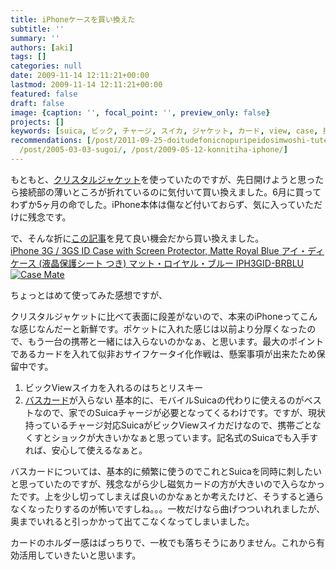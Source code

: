 ```yaml
---
title: iPhoneケースを買い換えた
subtitle: ''
summary: ''
authors: [aki]
tags: []
categories: null
date: 2009-11-14 12:11:21+00:00
lastmod: 2009-11-14 12:11:21+00:00
featured: false
draft: false
image: {caption: '', focal_point: '', preview_only: false}
projects: []
keywords: [suica, ビック, チャージ, スイカ, ジャケット, カード, view, case, 携帯, 大きい]
recommendations: [/post/2011-09-25-doitudefonicnopuripeidosimwoshi-tuteguang-potaburuwoshi-sitemita/,
  /post/2005-03-03-sugoi/, /post/2009-05-12-konnitiha-iphone/]
---
```

もともと、[クリスタルジャケット](http://www.amazon.co.jp/gp/product/B001F70X2W/)を使っていたのですが、先日開けようと思ったら接続部の薄いところが折れているのに気付いて買い換えました。6月に買ってわずか5ヶ月の命でした。iPhone本体は傷など付いておらず、気に入っていただけに残念です。

で、そんな折に[この記事](http://www.appbank.net/2009/11/12/iphone-news/60764.php)を見て良い機会だから買い換えました。  
[iPhone 3G / 3GS ID Case with Screen Protector, Matte Royal Blue アイ・ディ ケース (液晶保護シート つき) マット・ロイヤル・ブルー IPH3GID-BRBLU](http://www.amazon.co.jp/gp/product/B002STWZU4/)  
[![](https://ecx.images-amazon.com/images/I/21y077dNHKL._SS400_.jpg "Case Mate")](http://www.amazon.co.jp/gp/product/B002STWZU4/)

ちょっとはめて使ってみた感想ですが、

クリスタルジャケットに比べて表面に段差がないので、本来のiPhoneってこんな感じなんだーと新鮮です。ポケットに入れた感じは以前より分厚くなったので、もう一台の携帯と一緒には入らないのかなぁ、と思います。最大のポイントであるカードを入れて似非おサイフケータイ化作戦は、懸案事項が出来たため保留中です。

1. ビックViewスイカを入れるのはちとリスキー
2. [バスカード](http://ja.wikipedia.org/wiki/%E3%83%90%E3%82%B9%E5%85%B1%E9%80%9A%E3%82%AB%E3%83%BC%E3%83%89)が入らない
基本的に、モバイルSuicaの代わりに使えるのがベストなので、家でのSuicaチャージが必要となってくるわけです。ですが、現状持っているチャージ対応SuicaがビックViewスイカだけなので、携帯ごとなくすとショックが大きいかなぁと思っています。記名式のSuicaでも入手すれば、安心して使えるなぁと。

バスカードについては、基本的に頻繁に使うのでこれとSuicaを同時に刺したいと思っていたのですが、残念ながら少し磁気カードの方が大きいので入らなかったです。上を少し切ってしまえば良いのかなぁとか考えたけど、そうすると通らなくなったりするのが怖いですしね。。。一枚だけなら曲げつついれれましたが、奥までいれると引っかかって出てこなくなってしまいました。

カードのホルダー感はばっちりで、一枚でも落ちそうにありません。これから有効活用していきたいと思います。



